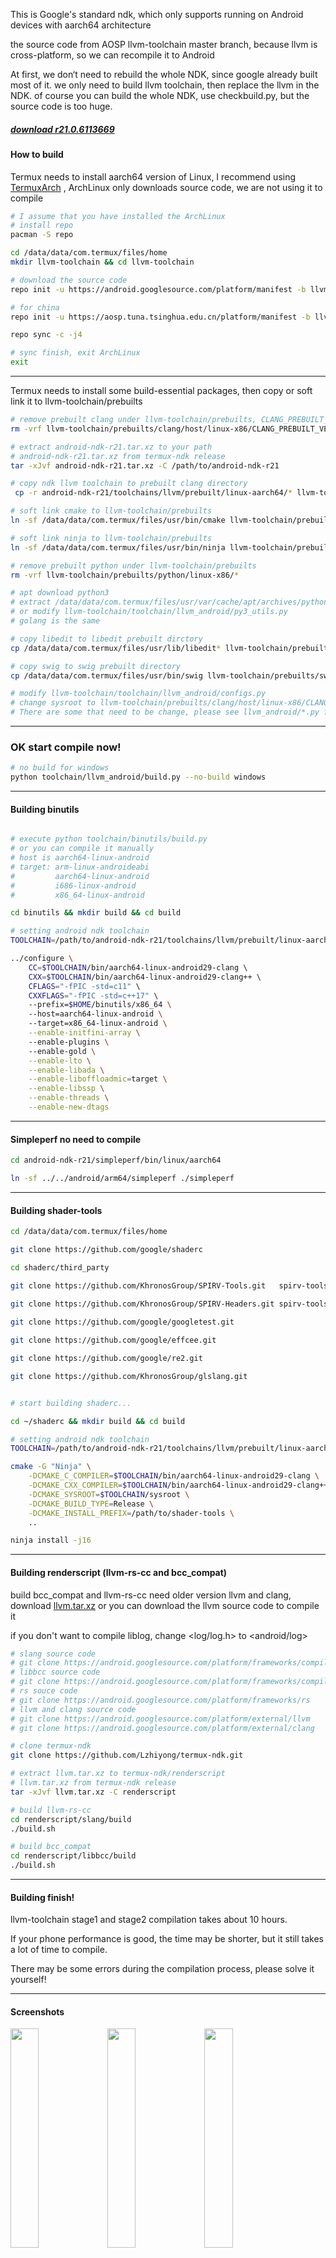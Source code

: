 This is Google's standard ndk, which only supports running on Android devices with aarch64 architecture

the source code from AOSP llvm-toolchain master branch, because llvm is cross-platform, so we can recompile it to Android

At first, we don‘t need to rebuild the whole NDK, since google already built most of it.
we only need to build llvm toolchain, then replace the llvm in the NDK.
of course you can build the whole NDK, use checkbuild.py, but the source code is too huge.

##### [download r21.0.6113669](https://github.com/Lzhiyong/termux-ndk/releases)

####  How to build

Termux needs to install aarch64 version of Linux,
I recommend using [TermuxArch](https://github.com/SDRausty/TermuxArch)
, ArchLinux only downloads source code, we are not using it to compile

```bash
# I assume that you have installed the ArchLinux
# install repo
pacman -S repo 

cd /data/data/com.termux/files/home 
mkdir llvm-toolchain && cd llvm-toolchain

# download the source code
repo init -u https://android.googlesource.com/platform/manifest -b llvm-toolchain

# for china
repo init -u https://aosp.tuna.tsinghua.edu.cn/platform/manifest -b llvm-toolchain

repo sync -c -j4

# sync finish, exit ArchLinux
exit

```
 ****

Termux needs to install some build-essential packages, then copy or soft link it to llvm-toolchain/prebuilts

```bash
# remove prebuilt clang under llvm-toolchain/prebuilts, CLANG_PREBUILT_VERSION is defined in llvm-toolchain/toolchain/llvm_android/constants.py
rm -vrf llvm-toolchain/prebuilts/clang/host/linux-x86/CLANG_PREBUILT_VERSION/*

# extract android-ndk-r21.tar.xz to your path
# android-ndk-r21.tar.xz from termux-ndk release
tar -xJvf android-ndk-r21.tar.xz -C /path/to/android-ndk-r21

# copy ndk llvm toolchain to prebuilt clang directory 
 cp -r android-ndk-r21/toolchains/llvm/prebuilt/linux-aarch64/* llvm-toolchain/prebuilts/clang/host/linux-x86/CLANG_PREBUILT_VERSION

# soft link cmake to llvm-toolchain/prebuilts
ln -sf /data/data/com.termux/files/usr/bin/cmake llvm-toolchain/prebuilts/cmake/linux-x86/bin/cmake

# soft link ninja to llvm-toolchain/prebuilts
ln -sf /data/data/com.termux/files/usr/bin/ninja llvm-toolchain/prebuilts/ninja/linux-x86/bin/ninja

# remove prebuilt python under llvm-toolchain/prebuilts
rm -vrf llvm-toolchain/prebuilts/python/linux-x86/*

# apt download python3
# extract /data/data/com.termux/files/usr/var/cache/apt/archives/python_3.8.2_aarch64.deb to llvm-toolchain/prebuilts/python/linux-x86
# or modify llvm-toolchain/toolchain/llvm_android/py3_utils.py 
# golang is the same

# copy libedit to libedit prebuilt dirctory
cp /data/data/com.termux/files/usr/lib/libedit* llvm-toolchain/prebuilts/libedit/linux-x86/lib

# copy swig to swig prebuilt directory
cp /data/data/com.termux/files/usr/bin/swig llvm-toolchain/prebuilts/swig/linux-x86/bin

# modify llvm-toolchain/toolchain/llvm_android/configs.py 
# change sysroot to llvm-toolchain/prebuilts/clang/host/linux-x86/CLANG_PREBUILT_VERSION/sysroot
# There are some that need to be change, please see llvm_android/*.py for details

```

 **** 
###  OK start compile now!

```bash
# no build for windows
python toolchain/llvm_android/build.py --no-build windows
```

 **** 
#### Building binutils
```bash

# execute python toolchain/binutils/build.py
# or you can compile it manually
# host is aarch64-linux-android
# target: arm-linux-androideabi 
#         aarch64-linux-android
#         i686-linux-android
#         x86_64-linux-android

cd binutils && mkdir build && cd build

# setting android ndk toolchain
TOOLCHAIN=/path/to/android-ndk-r21/toolchains/llvm/prebuilt/linux-aarch64

../configure \                                      
    CC=$TOOLCHAIN/bin/aarch64-linux-android29-clang \                                              
    CXX=$TOOLCHAIN/bin/aarch64-linux-android29-clang++ \                                           
    CFLAGS="-fPIC -std=c11" \                       
    CXXFLAGS="-fPIC -std=c++17" \                   
    --prefix=$HOME/binutils/x86_64 \                
    --host=aarch64-linux-android \                  
    --target=x86_64-linux-android \
    --enable-initfini-array \                       
    --enable-plugins \                              
    --enable-gold \
    --enable-lto \
    --enable-libada \
    --enable-liboffloadmic=target \
    --enable-libssp \
    --enable-threads \
    --enable-new-dtags
```

 **** 
#### Simpleperf no need to compile
```bash
cd android-ndk-r21/simpleperf/bin/linux/aarch64

ln -sf ../../android/arm64/simpleperf ./simpleperf

```

 **** 
#### Building shader-tools
```bash
cd /data/data/com.termux/files/home

git clone https://github.com/google/shaderc

cd shaderc/third_party

git clone https://github.com/KhronosGroup/SPIRV-Tools.git   spirv-tools

git clone https://github.com/KhronosGroup/SPIRV-Headers.git spirv-tools/external/spirv-headers
    
git clone https://github.com/google/googletest.git

git clone https://github.com/google/effcee.git

git clone https://github.com/google/re2.git

git clone https://github.com/KhronosGroup/glslang.git


# start building shaderc...

cd ~/shaderc && mkdir build && cd build

# setting android ndk toolchain
TOOLCHAIN=/path/to/android-ndk-r21/toolchains/llvm/prebuilt/linux-aarch64

cmake -G "Ninja" \
    -DCMAKE_C_COMPILER=$TOOLCHAIN/bin/aarch64-linux-android29-clang \
    -DCMAKE_CXX_COMPILER=$TOOLCHAIN/bin/aarch64-linux-android29-clang++ \
    -DCMAKE_SYSROOT=$TOOLCHAIN/sysroot \
    -DCMAKE_BUILD_TYPE=Release \
    -DCMAKE_INSTALL_PREFIX=/path/to/shader-tools \
    ..

ninja install -j16
```

 **** 
#### Building renderscript (llvm-rs-cc and bcc_compat)

build bcc_compat and llvm-rs-cc need older version llvm and clang, download [llvm.tar.xz](https://github.com/Lzhiyong/termux-ndk/releases)
 or you can download the llvm source code to compile it 

if you don't want to compile liblog, change <log/log.h> to <android/log>

```bash
# slang source code
# git clone https://android.googlesource.com/platform/frameworks/compile/slang
# libbcc source code
# git clone https://android.googlesource.com/platform/frameworks/compile/libbcc
# rs souce code
# git clone https://android.googlesource.com/platform/frameworks/rs
# llvm and clang source code
# git clone https://android.googlesource.com/platform/external/llvm
# git clone https://android.googlesource.com/platform/external/clang

# clone termux-ndk
git clone https://github.com/Lzhiyong/termux-ndk.git

# extract llvm.tar.xz to termux-ndk/renderscript
# llvm.tar.xz from termux-ndk release
tar -xJvf llvm.tar.xz -C renderscript

# build llvm-rs-cc
cd renderscript/slang/build
./build.sh

# build bcc_compat
cd renderscript/libbcc/build
./build.sh

```
 **** 
#### Building finish!
llvm-toolchain stage1 and stage2 compilation takes about 10 hours.

If your phone performance is good, the time may be shorter, but it still takes a lot of time to compile.

There may be some errors during the compilation process, please solve it yourself!

 **** 


#### Screenshots

<a href="./screenshot/Screenshot_01.jpg"><img src="./screenshot/Screenshot_01.jpg" width="30%" /></a>
<a href="./screenshot/Screenshot_02.jpg"><img src="./screenshot/Screenshot_02.jpg" width="30%" /></a>
<a href="./screenshot/Screenshot_03.jpg"><img src="./screenshot/Screenshot_03.jpg" width="30%" /></a>


#### Buinding app with ndk cmake

Using termux to build android app.

1 download the build-essential toolchain, [gradle](https://gradle.org) and [openjdk](https://github.com/Lzhiyong/termux-ndk/releases), 
update [aapt2](https://github.com/Lzhiyong/build-tools) is here.

2 please note when you execute the gradle build command finish, some errors will occur.
> AAPT2 aapt2-4.0.1-6197926-linux Daemon #7: Daemon startup failed.  
        This should not happen under normal circumstances, please file an issue if it does.

3 this is because the gradle plugin will download a corresponding version of aapt2.

4 We need to replace the aapt2-xxx-linux.jar, which under /data/data/com.termux/files/home/.gradle 

5 execute the find command to search for aapt2, find . -type f -name "aapt2\*-linux.jar"
(such as aapt2-4.0.1-6197926-linux.jar or other version)

6 extract the jar file, aapt2 is inside this jar file, replace it with [sdk-tools](https://github.com/Lzhiyong/build-tools)/build-tools/aapt2

7 if there are still errors, continue to replace！


```bash

# modify local.properties file
# sdk.dir=/path/to/android-sdk
# ndk.dir=/path/to/ndk
# cmake.dir=/path/to/cmake


# setting the buildToolsVersion
# update buildToolsVersion you need download the sdk-tools, then copy it to android-sdk/build-tools platform-tools
# sdk-tools from https://github.com/Lzhiyong/build-tools
buildToolsVersion "30.0.0-rc1"


# setting the cmake version 
# update cmake you need download the cmake source code to compile it
......

externalNativeBuild {
    cmake {
        // specify the cmake version
        version "3.17.2"
        arguments "-DANDROID_APP_PLATFORM=android-21", "-DANDROID_STL=c++_static", "-fuse-ld=lld"
        abiFilters 'armeabi-v7a', 'arm64-v8a', 'x86', 'x86_64'
    }
}

......

# building examples
cd termux-ndk/cmake-example && gradle build

```

## Issues

Every NDK version has a lot of changes, direct compilation will fail, 
the build script are not generic, so please solve the error yourself.

llvm-rs-cc may have bugs, I rewrote the rs_cc_options.cpp file.

because RSCCOptions.inc compilation error, I can't solve it yet.

RSCCOptions.inc is generated by llvm-tblgen, but which has errors

llvm-tblgen -I=../llvm/include RSCCOptions.tb -o RSCCOptions.inc

if anyone konws, please submit to issue